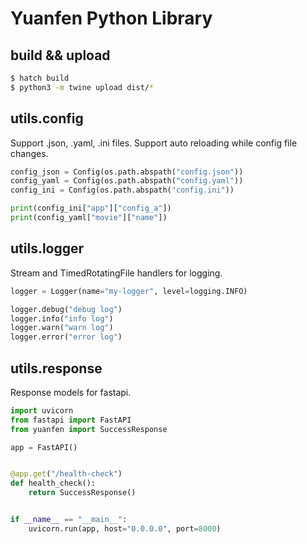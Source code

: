 # Yuanfen Python Library

## build && upload

```bash
$ hatch build
$ python3 -m twine upload dist/*
```

## utils.config

Support .json, .yaml, .ini files.
Support auto reloading while config file changes.

```python
config_json = Config(os.path.abspath("config.json"))
config_yaml = Config(os.path.abspath("config.yaml"))
config_ini = Config(os.path.abspath("config.ini"))

print(config_ini["app"]["config_a"])
print(config_yaml["movie"]["name"])
```

## utils.logger

Stream and TimedRotatingFile handlers for logging.

```python
logger = Logger(name="my-logger", level=logging.INFO)

logger.debug("debug log")
logger.info("info log")
logger.warn("warn log")
logger.error("error log")
```

## utils.response

Response models for fastapi.

```python
import uvicorn
from fastapi import FastAPI
from yuanfen import SuccessResponse

app = FastAPI()


@app.get("/health-check")
def health_check():
    return SuccessResponse()


if __name__ == "__main__":
    uvicorn.run(app, host="0.0.0.0", port=8000)

```